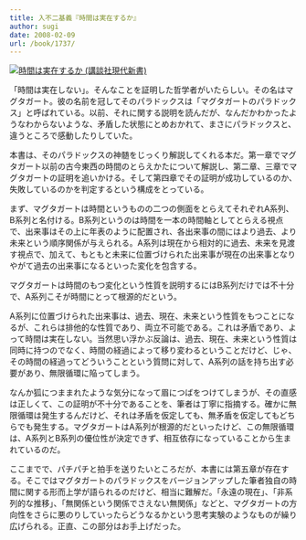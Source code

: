 ```yaml
---
title: 入不二基義『時間は実在するか』
author: sugi
date: 2008-02-09
url: /book/1737/
---
```

<a href="http://www.amazon.co.jp/exec/obidos/ASIN/4061496387/chezsugi-22/ref=nosim/" name="amazletlink" target="_blank"><img src="http://i2.wp.com/ecx.images-amazon.com/images/I/411D8V2YAAL.SL160.jpg?w=660" alt="時間は実在するか (講談社現代新書)" class="alignleft" data-recalc-dims="1" /></a>

「時間は実在しない」。そんなことを証明した哲学者がいたらしい。その名はマグタガート。彼の名前を冠してそのパラドックスは「マグタガートのパラドックス」と呼ばれている。以前、それに関する説明を読んだが、なんだかわかったようなわからないような、矛盾した状態にとめおかれて、まさにパラドックスと、違うところで感動したりしていた。

本書は、そのパラドックスの神髄をじっくり解説してくれる本だ。第一章でマグタガート以前の古今東西の時間のとらえかたについて解説し、第二章、三章でマグタガートの証明を追いかける。そして第四章でその証明が成功しているのか、失敗しているのかを判定するという構成をとっている。

まず、マグタガートは時間というものの二つの側面をとらえてそれぞれA系列、B系列と名付ける。B系列というのは時間を一本の時間軸としてとらえる視点で、出来事はその上に年表のように配置され、各出来事の間にはより過去、より未来という順序関係が与えられる。A系列は現在から相対的に過去、未来を見渡す視点で、加えて、もともと未来に位置づけられた出来事が現在の出来事となりやがて過去の出来事になるといった変化を包含する。

マグタガートは時間のもつ変化という性質を説明するにはB系列だけでは不十分で、A系列こそが時間にとって根源的だという。

A系列に位置づけられた出来事は、過去、現在、未来という性質をもつことになるが、これらは排他的な性質であり、両立不可能である。これは矛盾であり、よって時間は実在しない。当然思い浮かぶ反論は、過去、現在、未来という性質は同時に持つのでなく、時間の経過によって移り変わるということだけど、じゃ、その時間の経過ってどういうことという質問に対して、A系列の話を持ち出す必要があり、無限循環に陥ってしまう。

なんか狐につままれたような気分になって眉につばをつけてしまうが、その直感は正しくて、この証明が不十分であることを、筆者は丁寧に指摘する。確かに無限循環は発生するんだけど、それは矛盾を仮定しても、無矛盾を仮定してもどちらでも発生する。マグタガートはA系列が根源的だといったけど、この無限循環は、A系列とB系列の優位性が決定できず、相互依存になっていることから生まれているのだ。

ここまでで、パチパチと拍手を送りたいところだが、本書には第五章が存在する。そこではマグタガートのパラドックスをバージョンアップした筆者独自の時間に関する形而上学が語られるのだけど、相当に難解だ。「永遠の現在」、「非系列的な推移」、「無関係という関係でさえない無関係」などと、マグタガートの方向性をさらに悪のりしていったらどうなるかという思考実験のようなものが繰り広げられる。正直、この部分はお手上げだった。

